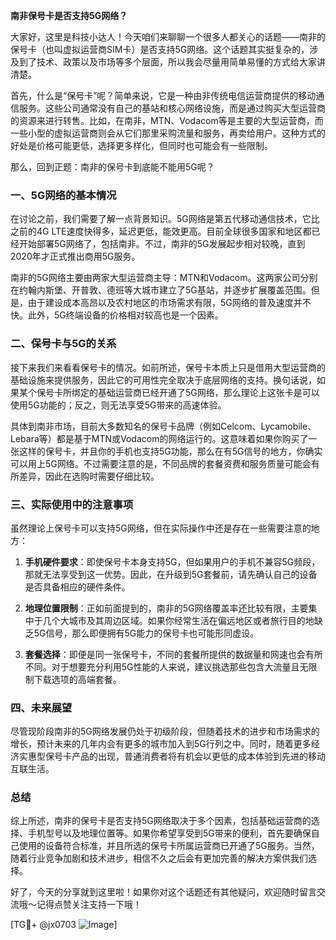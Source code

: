 **南非保号卡是否支持5G网络？**

大家好，这里是科技小达人！今天咱们来聊聊一个很多人都关心的话题——南非的保号卡（也叫虚拟运营商SIM卡）是否支持5G网络。这个话题其实挺复杂的，涉及到了技术、政策以及市场等多个层面，所以我会尽量用简单易懂的方式给大家讲清楚。

首先，什么是“保号卡”呢？简单来说，它是一种由非传统电信运营商提供的移动通信服务。这些公司通常没有自己的基站和核心网络设施，而是通过购买大型运营商的资源来进行转售。比如，在南非，MTN、Vodacom等是主要的大型运营商，而一些小型的虚拟运营商则会从它们那里采购流量和服务，再卖给用户。这种方式的好处是价格可能更低，选择更多样化，但同时也可能会有一些限制。

那么，回到正题：南非的保号卡到底能不能用5G呢？

### 一、5G网络的基本情况

在讨论之前，我们需要了解一点背景知识。5G网络是第五代移动通信技术，它比之前的4G LTE速度快得多，延迟更低，能效更高。目前全球很多国家和地区都已经开始部署5G网络了，包括南非。不过，南非的5G发展起步相对较晚，直到2020年才正式推出商用5G服务。

南非的5G网络主要由两家大型运营商主导：MTN和Vodacom。这两家公司分别在约翰内斯堡、开普敦、德班等大城市建立了5G基站，并逐步扩展覆盖范围。但是，由于建设成本高昂以及农村地区的市场需求有限，5G网络的普及速度并不快。此外，5G终端设备的价格相对较高也是一个因素。

### 二、保号卡与5G的关系

接下来我们来看看保号卡的情况。如前所述，保号卡本质上只是借用大型运营商的基础设施来提供服务，因此它的可用性完全取决于底层网络的支持。换句话说，如果某个保号卡所绑定的基础运营商已经开通了5G网络，那么理论上这张卡是可以使用5G功能的；反之，则无法享受5G带来的高速体验。

具体到南非市场，目前大多数知名的保号卡品牌（例如Celcom、Lycamobile、Lebara等）都是基于MTN或Vodacom的网络运行的。这意味着如果你购买了一张这样的保号卡，并且你的手机也支持5G功能，那么在有5G信号的地方，你确实可以用上5G网络。不过需要注意的是，不同品牌的套餐资费和服务质量可能会有所差异，因此在选购时需要仔细比较。

### 三、实际使用中的注意事项

虽然理论上保号卡可以支持5G网络，但在实际操作中还是存在一些需要注意的地方：

1. **手机硬件要求**：即使保号卡本身支持5G，但如果用户的手机不兼容5G频段，那就无法享受到这一优势。因此，在升级到5G套餐前，请先确认自己的设备是否具备相应的硬件条件。

2. **地理位置限制**：正如前面提到的，南非的5G网络覆盖率还比较有限，主要集中于几个大城市及其周边区域。如果你经常生活在偏远地区或者旅行目的地缺乏5G信号，那么即便拥有5G能力的保号卡也可能形同虚设。

3. **套餐选择**：即便是同一张保号卡，不同的套餐所提供的数据量和网速也会有所不同。对于想要充分利用5G性能的人来说，建议挑选那些包含大流量且无限制下载选项的高端套餐。

### 四、未来展望

尽管现阶段南非的5G网络发展仍处于初级阶段，但随着技术的进步和市场需求的增长，预计未来的几年内会有更多的城市加入到5G行列之中。同时，随着更多经济实惠型保号卡产品的出现，普通消费者将有机会以更低的成本体验到先进的移动互联生活。

### 总结

综上所述，南非的保号卡是否支持5G网络取决于多个因素，包括基础运营商的选择、手机型号以及地理位置等。如果你希望享受到5G带来的便利，首先要确保自己使用的设备符合标准，并且所选的保号卡所属运营商已开通了5G服务。当然，随着行业竞争加剧和技术进步，相信不久之后会有更加完善的解决方案供我们选择。

好了，今天的分享就到这里啦！如果你对这个话题还有其他疑问，欢迎随时留言交流哦～记得点赞关注支持一下哦！

[TG💪+ @jx0703 ![Image](https://github.com/user-attachments/assets/dbca1d08-cadb-493c-b0ec-ad6f7a83f270)]